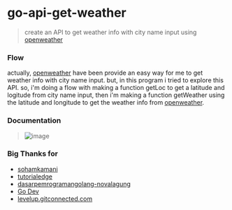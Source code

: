 # go-api-get-weather
> create an API to get weather info with city name input using [openweather](https://openweathermap.org/)

### Flow
actually, [openweather](https://openweathermap.org/) have been provide an easy way for me to get weather info with city name input. but, in this program i tried to explore this API. so, i'm doing a flow with making a function getLoc to get a latitude and logitude from city name input, then i'm making a function getWeather using the latitude and longitude to get the weather info from [openweather](https://openweathermap.org/).

### Documentation
> ![image](https://user-images.githubusercontent.com/37493831/193824861-bc0f10cf-2575-498e-b1f1-fe482bddbd6a.png)

### Big Thanks for
- [sohamkamani](https://www.sohamkamani.com/golang/json/)
- [tutorialedge](https://tutorialedge.net/golang/consuming-restful-api-with-go/)
- [dasarpemrogramangolang-novalagung](https://dasarpemrogramangolang.novalagung.com/A-client-http-request-simple.html)
- [Go Dev](https://go.dev/talks/2015/json.slide#11)
- [levelup.gitconnected.com](https://levelup.gitconnected.com/consuming-a-rest-api-using-golang-b323602ba9d8)
